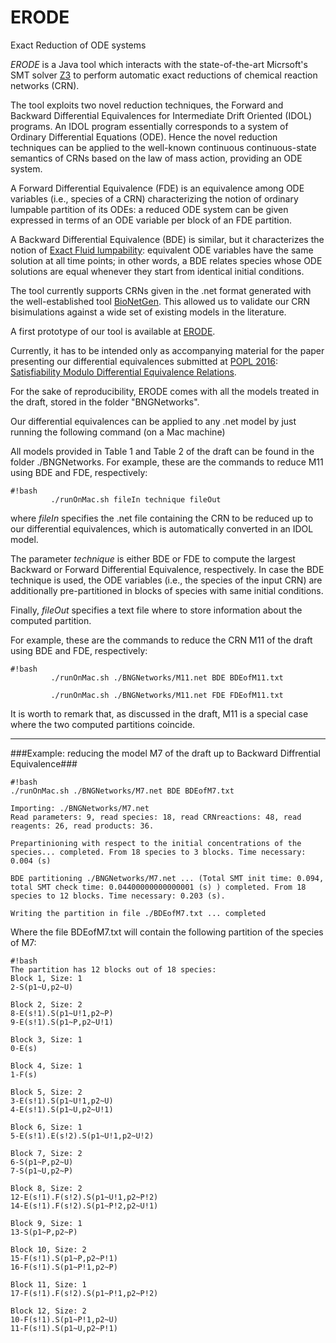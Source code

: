 # ERODE
Exact Reduction of ODE systems

_*ERODE*_ is a Java tool which interacts with the state-of-the-art Micrsoft's SMT solver [Z3](https://github.com/Z3Prover/z3) to perform automatic exact reductions of chemical reaction networks (CRN).

The tool exploits two novel reduction techniques, the Forward and Backward Differential Equivalences for Intermediate Drift Oriented (IDOL) programs. An IDOL program essentially corresponds to a system of Ordinary Differential Equations (ODE). Hence the novel reduction techniques can be applied to the well-known continuous continuous-state semantics of CRNs based on the law of mass action, providing an ODE system. 

A Forward Differential Equivalence (FDE) is an equivalence among ODE variables (i.e., species of a CRN) characterizing the notion of ordinary lumpable partition of its ODEs: a reduced ODE system can be given expressed in terms of an ODE variable per block of an FDE partition. 

A Backward Differential Equivalence (BDE) is similar, but it characterizes the notion of [Exact Fluid lumpability](http://link.springer.com/chapter/10.1007%2F978-3-642-32940-1_27): equivalent ODE variables have the same solution at all time points; in other words, a BDE relates species whose ODE solutions are equal whenever they start from identical initial conditions. 

The tool currently supports CRNs given in the .net format generated with the well-established tool [BioNetGen](http://www.bionetgen.org/index.php/Main_Page). This allowed us to validate our CRN bisimulations against a wide set of existing models in the literature.

A first prototype of our tool is available at [ERODE](https://copy.com/tmextXxmbJ32ZIGW). 

Currently, it has to be intended only as accompanying material for the paper presenting our differential equivalences submitted at [POPL 2016](http://conf.researchr.org/home/POPL-2016): [Satisfiability Modulo Differential Equivalence Relations](https://www.dropbox.com/s/005svfue6eozle8/z3-popl16.pdf?dl=0).

For the sake of reproducibility, ERODE comes with all the models treated in the draft, stored in the folder "BNGNetworks".

Our differential equivalences can be applied to any .net model by just running the following command (on a Mac machine)

All models provided in Table 1 and Table 2 of the draft can be found in the folder ./BNGNetworks. For example, these are the commands to reduce M11 using BDE and FDE, respectively:

```
#!bash
         ./runOnMac.sh fileIn technique fileOut
```

where *fileIn* specifies the .net file containing the CRN to be reduced up to our differential equivalences, which is automatically converted in an IDOL model.

The parameter *technique* is either BDE or FDE to compute the largest Backward or Forward Differential Equivalence, respectively. In case the BDE technique is used, the ODE variables (i.e., the species of the input CRN) are additionally pre-partitioned in blocks of species with same initial conditions.

Finally, *fileOut* specifies a text file where to store information about the computed partition.

For example, these are the commands to reduce the CRN M11 of the draft using BDE and FDE, respectively:

```
#!bash
         ./runOnMac.sh ./BNGNetworks/M11.net BDE BDEofM11.txt

         ./runOnMac.sh ./BNGNetworks/M11.net FDE FDEofM11.txt
```

It is worth to remark that, as discussed in the draft, M11 is a special case where the two computed partitions coincide.


----
###Example: reducing the model M7 of the draft up to Backward Diffrential Equivalence###


```
#!bash
./runOnMac.sh ./BNGNetworks/M7.net BDE BDEofM7.txt

Importing: ./BNGNetworks/M7.net
Read parameters: 9, read species: 18, read CRNreactions: 48, read reagents: 26, read products: 36. 

Prepartinioning with respect to the initial concentrations of the species... completed. From 18 species to 3 blocks. Time necessary: 0.004 (s)

BDE partitioning ./BNGNetworks/M7.net ... (Total SMT init time: 0.094, total SMT check time: 0.04400000000000001 (s) ) completed. From 18 species to 12 blocks. Time necessary: 0.203 (s).

Writing the partition in file ./BDEofM7.txt ... completed
```

Where the file BDEofM7.txt will contain the following partition of the species of M7:
```
#!bash
The partition has 12 blocks out of 18 species:
Block 1, Size: 1
2-S(p1~U,p2~U) 

Block 2, Size: 2
8-E(s!1).S(p1~U!1,p2~P) 
9-E(s!1).S(p1~P,p2~U!1) 

Block 3, Size: 1
0-E(s) 

Block 4, Size: 1
1-F(s) 

Block 5, Size: 2
3-E(s!1).S(p1~U!1,p2~U) 
4-E(s!1).S(p1~U,p2~U!1) 

Block 6, Size: 1
5-E(s!1).E(s!2).S(p1~U!1,p2~U!2) 

Block 7, Size: 2
6-S(p1~P,p2~U) 
7-S(p1~U,p2~P) 

Block 8, Size: 2
12-E(s!1).F(s!2).S(p1~U!1,p2~P!2) 
14-E(s!1).F(s!2).S(p1~P!2,p2~U!1) 

Block 9, Size: 1
13-S(p1~P,p2~P) 

Block 10, Size: 2
15-F(s!1).S(p1~P,p2~P!1) 
16-F(s!1).S(p1~P!1,p2~P) 

Block 11, Size: 1
17-F(s!1).F(s!2).S(p1~P!1,p2~P!2) 

Block 12, Size: 2
10-F(s!1).S(p1~P!1,p2~U) 
11-F(s!1).S(p1~U,p2~P!1) 
```
